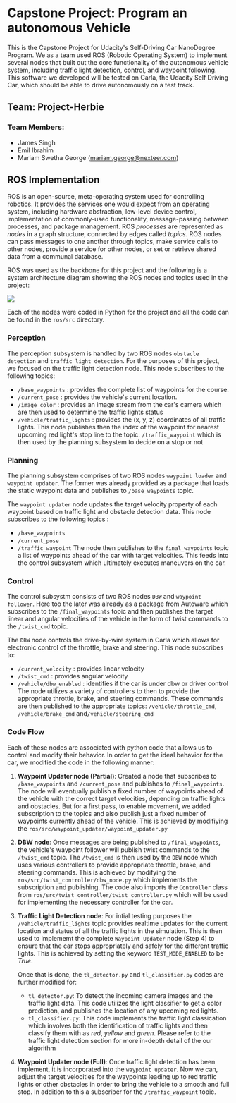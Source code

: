 # Capstone Project: Program an autonomous Vehicle

This is the Capstone Project for Udacity's Self-Driving Car NanoDegree Program. We as a team used ROS (Robotic Operating System) to implement several nodes that built out the core functionality of the autonomous vehicle system, including traffic light detection, control, and waypoint following. This software we developed will be tested on Carla, the Udacity Self Driving Car, which should be able to drive autonomously on a test track.

[//]: # (Image References)
[arch_image]: ./imgs/carla_architecture.png

## Team: **Project-Herbie**

### Team Members:
* James Singh 
* Emil Ibrahim
* Mariam Swetha George (mariam.george@nexteer.com)

## ROS Implementation

ROS is an open-source, meta-operating system used for controlling robotics. It provides the services one would expect from an operating system, including hardware abstraction, low-level device control, implementation of commonly-used functionality, message-passing between processes, and package management. ROS *processes* are represented as *nodes* in a graph structure, connected by edges called *topics*. ROS nodes can pass messages to one another through topics, make service calls to other nodes, provide a service for other nodes, or set or retrieve shared data from a communal database.

ROS was used as the backbone for this project and the following is a system architecture diagram showing the ROS nodes and topics used in the project:

![][arch_image]

Each of the nodes were coded in Python for the project and all the code can be found in the ```ros/src``` directory.
### Perception

The perception subsystem is handled by two ROS nodes ``obstacle detection`` and ``traffic light detection``. For the purposes of this project, we focused on the traffic light detection node. This node subscribes to the following topics:
* ```/base_waypoints``` : provides the complete list of waypoints for the course.
* ```/current_pose``` : provides the vehicle's current location.
* ```/image_color``` : provides an image stream from the car's camera which are then used to determine the traffic lights status
* ```/vehicle/traffic_lights``` : provides the (x, y, z) coordinates of all traffic lights.
This node publishes then the index of the waypoint for nearest upcoming red light's stop line to the topic: ```/traffic_waypoint``` which is then used by the planning subsystem to decide on a stop or not

### Planning

The planning subsystem comprises of two ROS nodes ```waypoint loader``` and ```waypoint updater```. The former was already provided as a package that loads the static waypoint data and publishes to ```/base_waypoints``` topic.

The ```waypoint updater``` node updates the target velocity property of each waypoint based on traffic light and obstacle detection data. This node subscribes to the following topics :
* ```/base_waypoints```
* ```/current_pose``` 
* ```/traffic_waypoint```
The node then publishes to the ```final_waypoints``` topic a list of waypoints ahead of the car with target velocities. This feeds into the control subsystem which ultimately executes maneuvers on the car.

### Control

The control subsystm consists of two ROS nodes ```DBW``` and ```waypoint follower```. Here too the later was already as a package from Autoware which subscribes to the ```/final_waypoints``` topic and then publishes the target linear and angular velocities of the vehicle in the form of twist commands to the ```/twist_cmd``` topic.

The ```DBW``` node controls the drive-by-wire system in Carla which allows for electronic control of the throttle, brake and steering. This node subscribes to:
* ```/current_velocity``` : provides linear velocity 
* ```/twist_cmd``` : provides angular velocity
* ```/vehicle/dbw_enabled``` : identifies if the car is under dbw or driver control
The node utilizes a variety of controllers to then to provide the appropriate throttle, brake, and steering commands. These commands are then published to the appropriate topics: ```/vehicle/throttle_cmd```, ```/vehicle/brake_cmd``` and```/vehicle/steering_cmd```


### Code Flow

Each of these nodes are associated with python code that allows us to control and modify their behavior. In order to get the ideal behavior for the car, we modified the code in the following manner:

1. **Waypoint Updater node (Partial)**: Created a node that subscribes to ```/base_waypoints``` and ```/current_pose``` and publishes to ```/final_waypoints```. The node will eventually  publish a fixed number of waypoints ahead of the vehicle with the correct target velocities, depending on traffic lights and obstacles. But for a first pass, to enable movement, we added subscription to the topics and also publish just a fixed number of waypoints currently ahead of the vehicle. This is achieved by modifiying the ```ros/src/waypoint_updater/waypoint_updater.py```
2. **DBW node**: Once messages are being published to ```/final_waypoints```, the vehicle's waypoint follower will publish twist commands to the ```/twist_cmd``` topic. The ```/twist_cmd``` is then used by the ```DBW``` node which uses various controllers to provide appropriate throttle, brake, and steering commands. This is achieved by modifying the ```ros/src/twist_controller/dbw_node.py``` which implements the subscription and publishing. The code also imports the ```Controller``` class from ```ros/src/twist_controller/twist_controller.py``` which will be used for implementing the necessary controller for the car.
3. **Traffic Light Detection node**: For intial testing purposes the ```/vehicle/traffic_lights``` topic provides realtime updates for the current location and status of all the traffic lights in the simulation. This is then used to implememt the complete ```Waypoint Updater``` node (Step 4) to ensure that the car stops appropriately and safely for the different traffic lights. This is achieved by setting the keyword ```TEST_MODE_ENABLED``` to be *True*.

    Once that is done, the ```tl_detector.py``` and ```tl_classifier.py``` codes are further modified for:
    * ```tl_detector.py```: To detect the incoming camera images and the traffic light data. This code utilizes the light classifier to get a color prediction, and publishes the location of any upcoming red lights.
    * ```tl_classifier.py```: This code implements the traffic light classication which involves both the identification of traffic lights and then classify them with as *red*, *yellow* and *green*. Please refer to the traffic light detection section for more in-depth detail of the our algorithm
4. **Waypoint Updater node (Full)**: Once traffic light detection has been implement, it is incorporated into the ```waypoint updater```. Now we can, adjust the target velocities for the waypoints leading up to red traffic lights or other obstacles in order to bring the vehicle to a smooth and full stop. In addition to this a subscriber for the ```/traffic_waypoint``` topic.